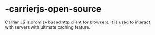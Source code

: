 # -carrierjs-open-source
Carrier JS is promise based http client for browsers. It is used to interact with servers with ultimate caching feature. 
